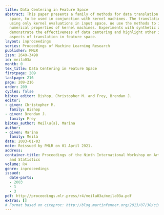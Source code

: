 ```yaml
---
title: Data Centering in Feature Space
abstract: This paper presents a family of methods for data translation in feature
  space, to be used in conjunction with kernel machines. The translations are performed
  using only kernel evaluations in input space. We use the methods to improve the
  numerical properties of kernel machines. Experiments with synthetic and real data
  demonstrate the effectiveness of data centering and highlight other interesting
  aspects of translation in feature space.
layout: inproceedings
series: Proceedings of Machine Learning Research
publisher: PMLR
issn: 2640-3498
id: meila03a
month: 0
tex_title: Data Centering in Feature Space
firstpage: 209
lastpage: 216
page: 209-216
order: 209
cycles: false
bibtex_editor: Bishop, Christopher M. and Frey, Brendan J.
editor:
- given: Christopher M.
  family: Bishop
- given: Brendan J.
  family: Frey
bibtex_author: Meil\u{a}, Marina
author:
- given: Marina
  family: Meilă
date: 2003-01-03
note: Reissued by PMLR on 01 April 2021.
address:
container-title: Proceedings of the Ninth International Workshop on Artificial Intelligence
  and Statistics
volume: R4
genre: inproceedings
issued:
  date-parts:
  - 2003
  - 1
  - 3
pdf: http://proceedings.mlr.press/r4/meila03a/meila03a.pdf
extras: []
# Format based on citeproc: http://blog.martinfenner.org/2013/07/30/citeproc-yaml-for-bibliographies/
---
```

